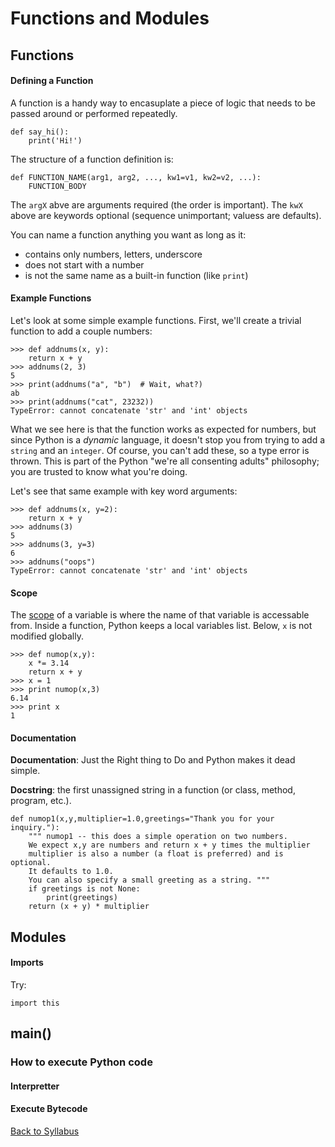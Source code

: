 # Functions and Modules

## Functions

#### Defining a Function

A function is a handy way to encasuplate a piece of logic that needs to be passed around or performed repeatedly.

    def say_hi():
        print('Hi!')

The structure of a function definition is:

    def FUNCTION_NAME(arg1, arg2, ..., kw1=v1, kw2=v2, ...):
        FUNCTION_BODY

The `argX` abve are arguments required (the order is important). The `kwX` above are keywords optional (sequence unimportant; valuess are defaults).

You can name a function anything you want as long as it:

- contains only numbers, letters, underscore
- does not start with a number
- is not the same name as a built-in function (like `print`)

#### Example Functions

Let's look at some simple example functions. First, we'll create a trivial function to add a couple numbers:

    >>> def addnums(x, y):
        return x + y
    >>> addnums(2, 3)
    5
    >>> print(addnums("a", "b")  # Wait, what?)
    ab
    >>> print(addnums("cat", 23232))
    TypeError: cannot concatenate 'str' and 'int' objects

What we see here is that the function works as expected for numbers, but since Python is a *dynamic* language, it doesn't stop you from trying to add a `string` and an `integer`. Of course, you can't add these, so a type error is thrown. This is part of the Python "we're all consenting adults" philosophy; you are trusted to know what you're doing.

Let's see that same example with key word arguments:

    >>> def addnums(x, y=2):
        return x + y
    >>> addnums(3)
    5
    >>> addnums(3, y=3)
    6
    >>> addnums("oops")
    TypeError: cannot concatenate 'str' and 'int' objects

#### Scope

The [scope](https://en.wikipedia.org/wiki/Scope_%28computer_science%29) of a variable is where the name of that variable is accessable from. Inside a function, Python keeps a local variables list. Below, `x` is not modified globally.

    >>> def numop(x,y):
        x *= 3.14
        return x + y
    >>> x = 1
    >>> print numop(x,3)
    6.14
    >>> print x
    1

#### Documentation

**Documentation**: Just the Right thing to Do and Python makes it dead simple.

**Docstring**: the first unassigned string in a function (or class, method, program, etc.).

    def numop1(x,y,multiplier=1.0,greetings="Thank you for your inquiry."):
        """ numop1 -- this does a simple operation on two numbers.
        We expect x,y are numbers and return x + y times the multiplier
        multiplier is also a number (a float is preferred) and is optional.
        It defaults to 1.0.
        You can also specify a small greeting as a string. """
        if greetings is not None:
            print(greetings)
        return (x + y) * multiplier

## Modules

#### Imports

Try:

    import this

## main()

### How to execute Python code

#### Interpretter

#### Execute Bytecode


[Back to Syllabus](../../README.md)
